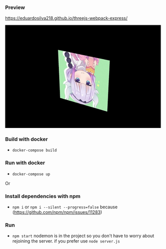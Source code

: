 ### Preview
https://eduardosilva218.github.io/threejs-webpack-express/

![](readme-preview.gif)

### Build with docker
* `docker-compose build`

### Run with docker
* `docker-compose up`

Or

### Install dependencies with npm
* `npm i` or `npm i --silent --progress=false` because (https://github.com/npm/npm/issues/11283)

### Run
* `npm start` nodemon is in the project so you don't have to worry about rejoining the server.
if you prefer use `node server.js`
